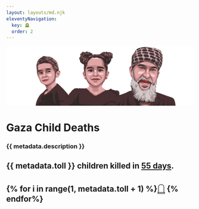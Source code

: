 ```yaml
---
layout: layouts/md.njk
eleventyNavigation:
  key: 🪦
  order: 2
---
```

![Tarek, Khaled and Reem](/img/cover.png)

# Gaza Child Deaths
### {{ metadata.description }}
## {{ metadata.toll }} children killed in [55 days](https://www.instagram.com/euromedhr/).

<div class="toll">
    <h2 class="text-grey">
    {% for i in range(1, metadata.toll + 1) %}𓉸 {% endfor%}
    </h2>
</div>